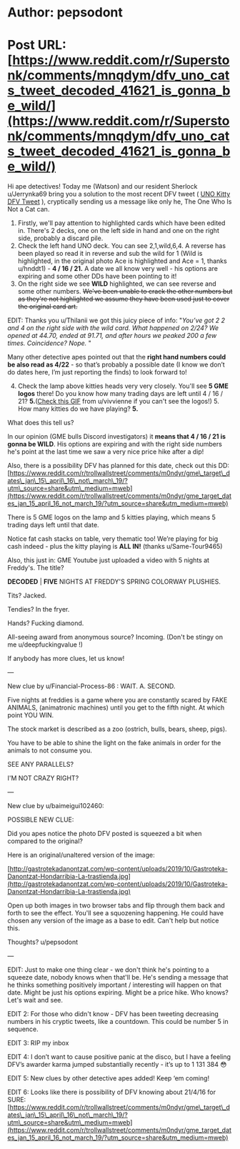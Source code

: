 # Author: pepsodont
# Post URL: [https://www.reddit.com/r/Superstonk/comments/mnqdym/dfv_uno_cats_tweet_decoded_41621_is_gonna_be_wild/](https://www.reddit.com/r/Superstonk/comments/mnqdym/dfv_uno_cats_tweet_decoded_41621_is_gonna_be_wild/)


Hi ape detectives! Today me (Watson) and our resident Sherlock u/Jerrynka69 bring you a solution to the most recent DFV tweet ( [UNO Kitty DFV Tweet](https://twitter.com/TheRoaringKitty/status/1380611475757236226/photo/1) ), cryptically sending us a message like only he, The One Who Is Not a Cat can.

1. Firstly, we'll pay attention to highlighted cards which have been edited in. There's 2 decks, one on the left side in hand and one on the right side, probably a discard pile.
2. Check the left hand UNO deck. You can see 2,1,wild,6,4. A reverse has been played so read it in reverse and sub the wild for 1 (Wild is highlighted, in the original photo Ace is highlighted and Ace = 1, thanks u/hnddt1) - **4 / 16 / 21.** A date we all know very well - his options are expiring and some other DDs have been pointing to it!
3. On the right side we see **WILD** highlighted, we can see reverse and some other numbers. ~~We've been unable to crack the other numbers but as they're not highlighted we assume they have been used just to cover the original card art.~~

EDIT: Thanks you u/Thilanii we got this juicy piece of info: "*You’ve got 2 2 and 4 on the right side with the wild card. What happened on 2/24? We opened at 44.70, ended at 91.71, and after hours we peaked 200 a few times. Coincidence? Nope.* "

Many other detective apes pointed out that the **right hand numbers could be also read as 4/22** \- so that’s probably a possible date (I know we don’t do dates here, I’m just reporting the finds) to look forward to!

4. Check the lamp above kitties heads very very closely. You'll see **5 GME logos** there! Do you know how many trading days are left until 4 / 16 / 21? **5.**([Check this GIF](https://imgur.com/a/7IxdbKw) from u/vivvienne if you can't see the logos!) 5. How many kitties do we have playing? **5.**

What does this tell us?

In our opinion (GME bulls Discord investigators) it **means that 4 / 16 / 21 is gonna be WILD**. His options are expiring and with the right side numbers he's point at the last time we saw a very nice price hike after a dip!

Also, there is a possibility DFV has planned for this date, check out this DD: [https://www.reddit.com/r/trollwallstreet/comments/m0ndyr/gme\_target\_dates\_jan\_15\_april\_16\_not\_march\_19/?utm\_source=share&utm\_medium=mweb](https://www.reddit.com/r/trollwallstreet/comments/m0ndyr/gme_target_dates_jan_15_april_16_not_march_19/?utm_source=share&utm_medium=mweb)

There is 5 GME logos on the lamp and 5 kitties playing, which means 5 trading days left until that date.

Notice fat cash stacks on table, very thematic too! We’re playing for big cash indeed - plus the kitty playing is **ALL IN!** (thanks u/Same-Tour9465)

Also, this just in: GME Youtube just uploaded a video with 5 nights at Freddy's. The title?

**DECODED** | **FIVE** NIGHTS AT FREDDY'S SPRING COLORWAY PLUSHIES.

Tits? Jacked.

Tendies? In the fryer.

Hands? Fucking diamond.

All-seeing award from anonymous source? Incoming. (Don't be stingy on me u/deepfuckingvalue !)

If anybody has more clues, let us know!

—

New clue by u/Financial-Process-86 : WAIT. A. SECOND.

Five nights at freddies is a game where you are constantly scared by FAKE ANIMALS, (animatronic machines) until you get to the fifth night. At which point YOU WIN.

The stock market is described as a zoo (ostrich, bulls, bears, sheep, pigs).

You have to be able to shine the light on the fake animals in order for the animals to not consume you.

SEE ANY PARALLELS?

I'M NOT CRAZY RIGHT?

—

New clue by u/baimeigui102460:

POSSIBLE NEW CLUE:

Did you apes notice the photo DFV posted is squeezed a bit when compared to the original?

Here is an original/unaltered version of the image:

[http://gastrotekadanontzat.com/wp-content/uploads/2019/10/Gastroteka-Danontzat-Hondarribia-La-trastienda.jpg](http://gastrotekadanontzat.com/wp-content/uploads/2019/10/Gastroteka-Danontzat-Hondarribia-La-trastienda.jpg)

Open up both images in two browser tabs and flip through them back and forth to see the effect. You'll see a squozening happening. He could have chosen any version of the image as a base to edit. Can't help but notice this.

Thoughts? u/pepsodont

—

EDIT: Just to make one thing clear - we don't think he's pointing to a squeeze date, nobody knows when that'll be. He's sending a message that he thinks something positively important / interesting will happen on that date. Might be just his options expiring. Might be a price hike. Who knows? Let's wait and see.

EDIT 2: For those who didn't know - DFV has been tweeting decreasing numbers in his cryptic tweets, like a countdown. This could be number 5 in sequence.

EDIT 3: RIP my inbox

EDIT 4: I don’t want to cause positive panic at the disco, but I have a feeling DFV’s awarder karma jumped substantially recently - it’s up to 1 131 384 😳

EDIT 5: New clues by other detective apes added! Keep ‘em coming!

EDIT 6: Looks like there is possibility of DFV knowing about 21/4/16 for SURE: [https://www.reddit.com/r/trollwallstreet/comments/m0ndyr/gme\_target\_dates\_jan\_15\_april\_16\_not\_march\_19/?utm\_source=share&utm\_medium=mweb](https://www.reddit.com/r/trollwallstreet/comments/m0ndyr/gme_target_dates_jan_15_april_16_not_march_19/?utm_source=share&utm_medium=mweb)